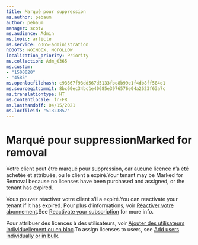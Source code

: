 ```yaml
---
title: Marqué pour suppression
ms.author: pebaum
author: pebaum
manager: scotv
ms.audience: Admin
ms.topic: article
ms.service: o365-administration
ROBOTS: NOINDEX, NOFOLLOW
localization_priority: Priority
ms.collection: Adm_O365
ms.custom:
- "1500020"
- "4585"
ms.openlocfilehash: c93667f93dd567d5133fbe8b99e1f4db8ff584d1
ms.sourcegitcommit: 8bc60ec34bc1e40685e3976576e04a2623f63a7c
ms.translationtype: HT
ms.contentlocale: fr-FR
ms.lasthandoff: 04/15/2021
ms.locfileid: "51823857"
---
```

# <a name="marked-for-removal"></a><span data-ttu-id="b11a0-102">Marqué pour suppression</span><span class="sxs-lookup"><span data-stu-id="b11a0-102">Marked for removal</span></span>

<span data-ttu-id="b11a0-103">Votre client peut être marqué pour suppression, car aucune licence n’a été achetée et attribuée, ou le client a expiré.</span><span class="sxs-lookup"><span data-stu-id="b11a0-103">Your tenant may be Marked for Removal because no licenses have been purchased and assigned, or the tenant has expired.</span></span> 

<span data-ttu-id="b11a0-104">Vous pouvez réactiver votre client s’il a expiré.</span><span class="sxs-lookup"><span data-stu-id="b11a0-104">You can reactivate your tenant if it has expired.</span></span> <span data-ttu-id="b11a0-105">Pour plus d’informations, voir [Réactiver votre abonnement](https://docs.microsoft.com/microsoft-365/commerce/subscriptions/reactivate-your-subscription?view=o365-worldwide).</span><span class="sxs-lookup"><span data-stu-id="b11a0-105">See [Reactivate your subscription](https://docs.microsoft.com/microsoft-365/commerce/subscriptions/reactivate-your-subscription?view=o365-worldwide) for more info.</span></span>

<span data-ttu-id="b11a0-106">Pour attribuer des licences à des utilisateurs, voir [Ajouter des utilisateurs individuellement ou en bloc](https://support.office.com/article/Assign-or-remove-licenses-for-Office-365-for-business-997596b5-4173-4627-b915-36abac6786dc).</span><span class="sxs-lookup"><span data-stu-id="b11a0-106">To assign licenses to users, see [Add users individually or in bulk](https://support.office.com/article/Assign-or-remove-licenses-for-Office-365-for-business-997596b5-4173-4627-b915-36abac6786dc).</span></span>
